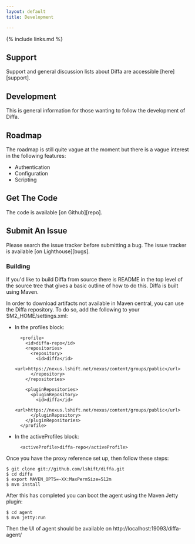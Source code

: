 ```yaml
---
layout: default
title: Development

---
```


{% include links.md %}

## Support

Support and general discussion lists about Diffa are accessible [here][support]. 

## Development

This is general information for those wanting to follow the development of Diffa.

## Roadmap

The roadmap is still quite vague at the moment but there is a vague interest in the following features:

* Authentication
* Configuration
* Scripting


## Get The Code

The code is available [on Github][repo].

## Submit An Issue

Please search the issue tracker before submitting a bug. The issue tracker is available [on Lighthouse][bugs].

### Building

If you'd like to build Diffa from source there is README in the top level of the source tree that gives a basic outline of how to do this. Diffa is built using Maven.

In order to download artifacts not available in Maven central, you can use the Diffa repository. To do so, 
add the following to your $M2_HOME/settings.xml:

* In the profiles block:
    
		<profile>
	      <id>diffa-repo</id>
	      <repositories>
	        <repository>
	          <id>diffa</id>
	          <url>https://nexus.lshift.net/nexus/content/groups/public</url>
	        </repository>
	      </repositories>
	
	      <pluginRepositories>
	        <pluginRepository>
	          <id>diffa</id>
	          <url>https://nexus.lshift.net/nexus/content/groups/public</url>
	        </pluginRepository>
	      </pluginRepositories>
	    </profile>

* In the activeProfiles block:
    
		<activeProfile>diffa-repo</activeProfile>

Once you have the proxy reference set up, then follow these steps: 

	$ git clone git://github.com/lshift/diffa.git
	$ cd diffa
	$ export MAVEN_OPTS=-XX:MaxPermSize=512m
	$ mvn install

After this has completed you can boot the agent using the Maven Jetty plugin:

	$ cd agent
	$ mvn jetty:run

Then the UI of agent should be available on http://localhost:19093/diffa-agent/